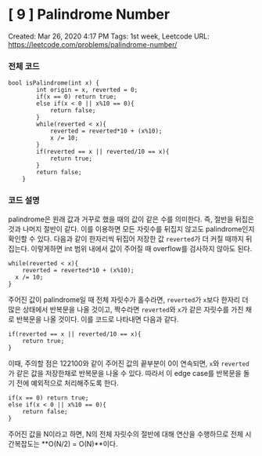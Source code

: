 # [ 9 ] Palindrome Number

Created: Mar 26, 2020 4:17 PM
Tags: 1st week, Leetcode
URL: https://leetcode.com/problems/palindrome-number/

### 전체 코드

    bool isPalindrome(int x) {
            int origin = x, reverted = 0;
            if(x == 0) return true;
            else if(x < 0 || x%10 == 0){
                return false;
            }
            while(reverted < x){
                reverted = reverted*10 + (x%10);
                x /= 10;
            }
            if(reverted == x || reverted/10 == x){
                return true;
            }
            return false;
        }

### 코드 설명

palindrome은 원래 값과 거꾸로 했을 때의 값이 같은 수를 의미한다. 즉, 절반을 뒤집은 것과 나머지 절반이 같다. 이를 이용하면 모든 자릿수를 뒤집지 않고도 palindrome인지 확인할 수 있다.  다음과 같이 한자리씩 뒤집어 저장한 값 `reverted`가 더 커질 때까지 뒤집는다. 이렇게하면 int 범위 내에서 값이 주어질 때 overflow를 검사하지 않아도 된다.

    while(reverted < x){
    	reverted = reverted*10 + (x%10);
      x /= 10;
    }

주어진 값이 palindrome일 때 전체 자릿수가 홀수라면, `reverted`가 `x`보다 한자리 더 많은 상태에서 반복문을 나올 것이고, 짝수라면 `reverted`와 `x`가 같은 자릿수를 가진 채로 반복문을 나올 것이다.  이를 코드로 나타내면 다음과 같다.

    if(reverted == x || reverted/10 == x){
    	return true;
    }

이때, 주의할 점은 122100와 같이 주어진 값의 끝부분이 0이 연속되면, `x`와 `reverted`가 같은 값을 저장한채로 반복문을 나올 수 있다. 따라서 이 edge case를 반복문을 돌기 전에 예외적으로 처리해주도록 한다.

    if(x == 0) return true;
    else if(x < 0 || x%10 == 0){
    	return false;
    }

주어진 값을 N이라고 하면, N의 전체 자릿수의 절반에 대해 연산을 수행하므로 전체 시간복잡도는 **O(N/2) = O(N)**이다.